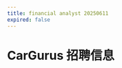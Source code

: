 ```yaml
---
title: financial analyst 20250611
expired: false
---
```


# CarGurus 招聘信息

<JobPostingTable job-posting-json-path="cargurus/data/financial-analyst-20250611.json" />
